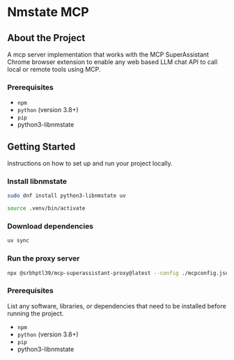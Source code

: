 # Nmstate MCP

## About the Project

A mcp server implementation that works with the MCP SuperAssistant Chrome browser extension to enable any web based LLM chat API to call local or remote tools using MCP.

### Prerequisites

* `npm`
* `python` (version 3.8+)
* `pip`
* python3-libnmstate

## Getting Started

Instructions on how to set up and run your project locally.

### Install libnmstate

```bash
sudo dnf install python3-libnmstate uv
```

```bash
source .venv/bin/activate
```

### Download dependencies

```bash
uv sync
```

### Run the proxy server

```bash
npx @srbhptl39/mcp-superassistant-proxy@latest --config ./mcpconfig.json
```

### Prerequisites

List any software, libraries, or dependencies that need to be installed before running the project.

* `npm`
* `python` (version 3.8+)
* `pip`
* python3-libnmstate
